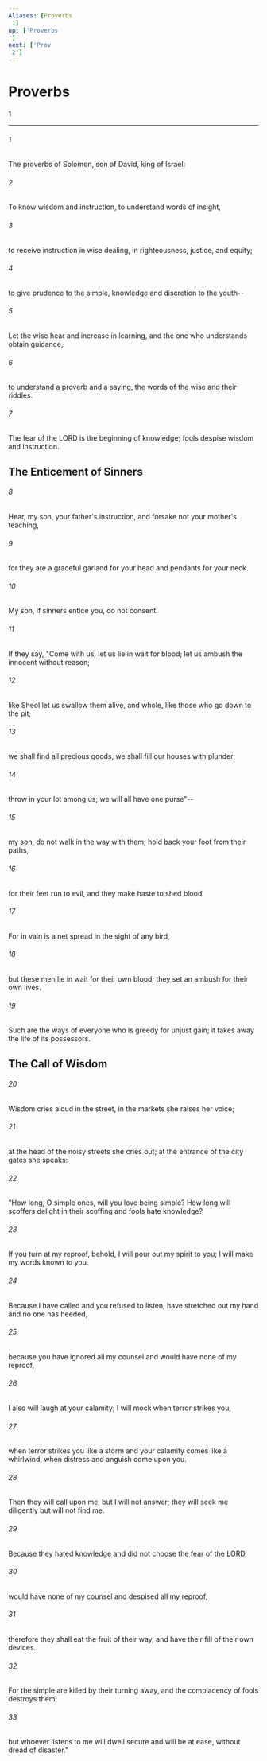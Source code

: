 ```yaml
---
Aliases: [Proverbs 1]
up: ['Proverbs']
next: ['Prov 2']
---
```

# Proverbs 1

***
 

###### 1 
The proverbs of Solomon, son of David, king of Israel:  

###### 2 
To know wisdom and instruction,  to understand words of insight,   

###### 3 
to receive instruction in wise dealing,  in righteousness, justice, and equity;   

###### 4 
to give prudence to the simple,  knowledge and discretion to the youth--   

###### 5 
Let the wise hear and increase in learning,  and the one who understands obtain guidance,   

###### 6 
to understand a proverb and a saying,  the words of the wise and their riddles.  

###### 7 
The fear of the LORD is the beginning of knowledge;  fools despise wisdom and instruction.  ## The Enticement of Sinners  

###### 8 
Hear, my son, your father's instruction,  and forsake not your mother's teaching,   

###### 9 
for they are a graceful garland for your head  and pendants for your neck.   

###### 10 
My son, if sinners entice you,  do not consent.   

###### 11 
If they say, "Come with us, let us lie in wait for blood;  let us ambush the innocent without reason;   

###### 12 
like Sheol let us swallow them alive,  and whole, like those who go down to the pit;   

###### 13 
we shall find all precious goods,  we shall fill our houses with plunder;   

###### 14 
throw in your lot among us;  we will all have one purse"--   

###### 15 
my son, do not walk in the way with them;  hold back your foot from their paths,   

###### 16 
for their feet run to evil,  and they make haste to shed blood.   

###### 17 
For in vain is a net spread  in the sight of any bird,   

###### 18 
but these men lie in wait for their own blood;  they set an ambush for their own lives.   

###### 19 
Such are the ways of everyone who is greedy for unjust gain;  it takes away the life of its possessors.  ## The Call of Wisdom  

###### 20 
Wisdom cries aloud in the street,  in the markets she raises her voice;   

###### 21 
at the head of the noisy streets she cries out;  at the entrance of the city gates she speaks:   

###### 22 
"How long, O simple ones, will you love being simple?  How long will scoffers delight in their scoffing  and fools hate knowledge?   

###### 23 
If you turn at my reproof,  behold, I will pour out my spirit to you;  I will make my words known to you.   

###### 24 
Because I have called and you refused to listen,  have stretched out my hand and no one has heeded,   

###### 25 
because you have ignored all my counsel  and would have none of my reproof,   

###### 26 
I also will laugh at your calamity;  I will mock when terror strikes you,   

###### 27 
when terror strikes you like a storm  and your calamity comes like a whirlwind,  when distress and anguish come upon you.   

###### 28 
Then they will call upon me, but I will not answer;  they will seek me diligently but will not find me.   

###### 29 
Because they hated knowledge  and did not choose the fear of the LORD,   

###### 30 
would have none of my counsel  and despised all my reproof,   

###### 31 
therefore they shall eat the fruit of their way,  and have their fill of their own devices.   

###### 32 
For the simple are killed by their turning away,  and the complacency of fools destroys them;   

###### 33 
but whoever listens to me will dwell secure  and will be at ease, without dread of disaster."
